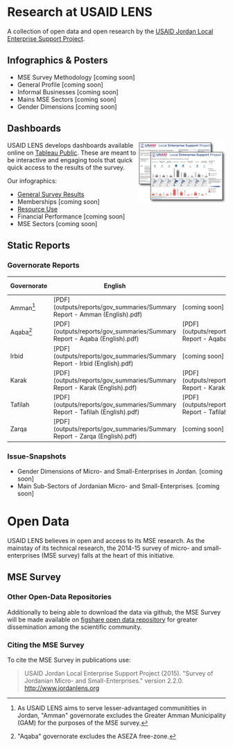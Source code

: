 # Research at USAID LENS

A collection of open data and open research by the [USAID Jordan Local Enterprise Support Project](http://www.jordanlens.org).

## Infographics & Posters

* MSE Survey Methodology [coming soon]
* General Profile [coming soon]
* Informal Businesses [coming soon]
* Mains MSE Sectors [coming soon]
* Gender Dimensions [coming soon]

## Dashboards

<a href="http://public.tableau.com/profile/usaidlens"><img style="float: right" src="figures/dashboard_icons.png" width="40%"></a>

USAID LENS develops dashboards available online on [Tableau Public](http://public.tableau.com/profile/usaidlens). These are meant to be interactive and engaging tools that quick quick access to the results of the survey.

Our infographics:

* [General Survey Results](http://public.tableau.com/profile/usaidlens#!/vizhome/CT_7/Categorical_EN)
* Memberships [coming soon]
* [Resource Use](http://public.tableau.com/profile/usaidlens#!/vizhome/BETAResourceUse/ResourceUse_EN)
* Financial Performance [coming soon]
* MSE Sectors [coming soon]


## Static Reports

### Governorate Reports

| Governorate  | English | Arabic | Version History |
|--------------|---------|--------|-----------------|
| Amman[^amm]  |  [PDF](outputs/reports/gov_summaries/Summary Report - Amman (English).pdf) | [coming soon] |   |
| Aqaba[^aqb]  | [PDF](outputs/reports/gov_summaries/Summary Report - Aqaba (English).pdf) | [PDF](outputs/reports/gov_summaries/Summary Report - Aqaba (Arabic).pdf) |   |
| Irbid        | [PDF](outputs/reports/gov_summaries/Summary Report - Irbid (English).pdf) | [coming soon] |    |
| Karak        | [PDF](outputs/reports/gov_summaries/Summary Report - Karak (English).pdf) | [PDF](outputs/reports/gov_summaries/Summary Report - Karak (Arabic).pdf) |   |
| Tafilah      | [PDF](outputs/reports/gov_summaries/Summary Report - Tafilah (English).pdf) | [PDF](outputs/reports/gov_summaries/Summary Report - Tafilah (Arabic).pdf) |   |
| Zarqa        | [PDF](outputs/reports/gov_summaries/Summary Report - Zarqa (English).pdf) | [coming soon] |   |


[^amm]: As USAID LENS aims to serve lesser-advantaged communitities in Jordan, "Amman" governorate excludes the Greater Amman Municipality (GAM) for the purposes of the MSE survey.

[^aqb]: "Aqaba" governorate excludes the ASEZA free-zone.

### Issue-Snapshots

* Gender Dimensions of Micro- and Small-Enterprises in Jordan. [coming soon]
* Main Sub-Sectors of Jordanian Micro- and Small-Enterprises. [coming soon]

# Open Data

USAID LENS believes in open and access to its MSE research. As the mainstay of its technical research, the 2014-15 survey of micro- and small-enterprises (MSE survey) falls at the heart of this initiative.

## MSE Survey


### Other Open-Data Repositories

Additionally to being able to download the data via github, the MSE Survey will be made available on [figshare open data repository](https://figshare.com/) for greater dissemination among the scientific community. 

### Citing the MSE Survey 

To cite the MSE Survey in publications use:

> USAID Jordan Local Enterprise Support Project (2015). "Survey of Jordanian Micro- and Small-Enterprises."
  version 2.2.0. <http://www.jordanlens.org>

